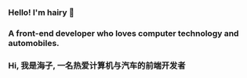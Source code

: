 ### Hello! I'm hairy 👋
### A front-end developer who loves computer technology and automobiles.

### Hi, 我是海子, 一名热爱计算机与汽车的前端开发者

<!--
**liegeyu/liegeyu** is a ✨ _special_ ✨ repository because its `README.md` (this file) appears on your GitHub profile.

Here are some ideas to get you started:

- 🔭 I’m currently working on ...
- 🌱 I’m currently learning ...
- 👯 I’m looking to collaborate on ...
- 🤔 I’m looking for help with ...
- 💬 Ask me about ...
- 📫 How to reach me: ...
- 😄 Pronouns: ...
- ⚡ Fun fact: ...
-->
